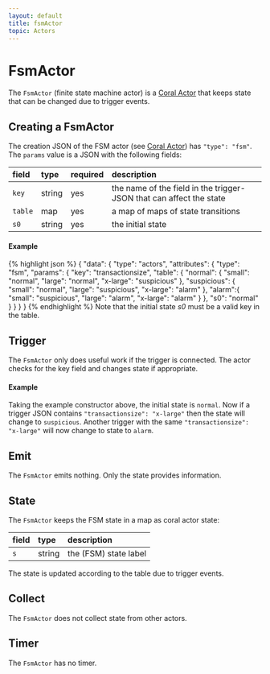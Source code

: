 ```yaml
---
layout: default
title: fsmActor
topic: Actors
---
```

<!--
   Licensed to the Apache Software Foundation (ASF) under one or more
   contributor license agreements.  See the NOTICE file distributed with
   this work for additional information regarding copyright ownership.
   The ASF licenses this file to You under the Apache License, Version 2.0
   (the "License"); you may not use this file except in compliance with
   the License.  You may obtain a copy of the License at

       http://www.apache.org/licenses/LICENSE-2.0

   Unless required by applicable law or agreed to in writing, software
   distributed under the License is distributed on an "AS IS" BASIS,
   WITHOUT WARRANTIES OR CONDITIONS OF ANY KIND, either express or implied.
   See the License for the specific language governing permissions and
   limitations under the License.
-->

# FsmActor
The `FsmActor` (finite state machine actor) is a [Coral Actor](/actors/overview/) that keeps state that can be changed due to trigger events.

## Creating a FsmActor
The creation JSON of the FSM actor (see [Coral Actor](/actors/overview/)) has `"type": "fsm"`.
The `params` value is a JSON with the following fields:

field  | type | required | description
:----- | :---- | :--- | :------------
`key` | string | yes| the name of the field in the trigger-JSON that can affect the state
`table` | map | yes| a map of maps of state transitions
`s0` | string | yes| the initial state

#### Example
{% highlight json %}
{
  "data": {
      "type": "actors",
      "attributes": {
          "type": "fsm",
          "params": {
            "key": "transactionsize",
            "table": {
              "normal": {
                "small": "normal",
                "large": "normal",
                "x-large": "suspicious"
              },
              "suspicious": {
                "small": "normal",
                "large": "suspicious",
                "x-large": "alarm"
              },
              "alarm":{
                "small": "suspicious",
                "large": "alarm",
                "x-large": "alarm"
              }
            },
            "s0": "normal"
          }
      }
  }
}
{% endhighlight %}
Note that the initial state _s0_ must be a valid key in the table.

## Trigger
The `FsmActor` only does useful work if the trigger is connected.
The actor checks for the key field and changes state if appropriate.

#### Example
Taking the example constructor above, the initial state is `normal`. Now if a trigger JSON contains `"transactionsize": "x-large"` then the state will change to `suspicious`.
Another trigger with the same `"transactionsize": "x-large"` will now change to state to `alarm`.

## Emit
The `FsmActor` emits nothing. Only the state provides information.

## State
The `FsmActor` keeps the FSM state in a map as coral actor state:

field |type| description
:--- | :--- | :---
`s` | string| the (FSM) state label

The state is updated according to the table due to trigger events.

## Collect
The `FsmActor` does not collect state from other actors.

## Timer
The `FsmActor` has no timer.
